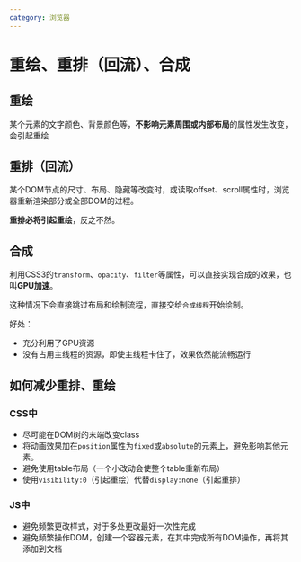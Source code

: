 ```yaml
---
category: 浏览器
---
```


# 重绘、重排（回流）、合成

## 重绘

某个元素的文字颜色、背景颜色等，**不影响元素周围或内部布局**的属性发生改变，会引起重绘

## 重排（回流）

某个DOM节点的尺寸、布局、隐藏等改变时，或读取offset、scroll属性时，浏览器重新渲染部分或全部DOM的过程。

**重排必将引起重绘**，反之不然。

## 合成

利用CSS3的`transform`、`opacity`、`filter`等属性，可以直接实现合成的效果，也叫**GPU加速**。

这种情况下会直接跳过布局和绘制流程，直接交给`合成线程`开始绘制。

好处：
- 充分利用了GPU资源
- 没有占用主线程的资源，即使主线程卡住了，效果依然能流畅运行

## 如何减少重排、重绘

### CSS中

- 尽可能在DOM树的末端改变class
- 将动画效果加在`position`属性为`fixed`或`absolute`的元素上，避免影响其他元素。
- 避免使用table布局（一个小改动会使整个table重新布局）
- 使用`visibility:0`（引起重绘）代替`display:none`（引起重排）

### JS中

- 避免频繁更改样式，对于多处更改最好一次性完成
- 避免频繁操作DOM，创建一个容器元素，在其中完成所有DOM操作，再将其添加到文档